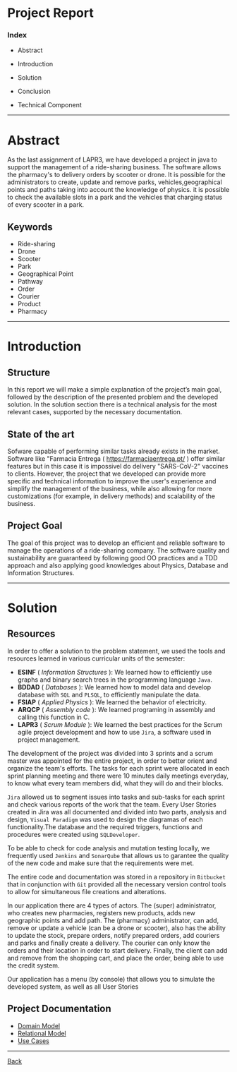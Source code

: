 # Project Report #

### Index

- Abstract

- Introduction

- Solution

- Conclusion

- Technical Component


---

# Abstract

As the last assignment of LAPR3, we have developed a project in java to support the management of a ride-sharing business. The software allows the pharmacy's to delivery orders by scooter or drone. It is possible for the administrators to create, update and remove parks, vehicles,geographical points and paths taking into account the knowledge of physics. it is possible to check the available slots in a park and the vehicles that charging status of every scooter in a park.

## Keywords

- Ride-sharing
- Drone
- Scooter
- Park
- Geographical Point
- Pathway
- Order
- Courier
- Product
- Pharmacy


---

# Introduction

## Structure

In this report we will make a simple explanation of the project’s main goal, followed by the description of the presented problem and the developed solution. In the solution section there is a technical analysis for the most relevant cases, supported by the necessary documentation.


## State of the art

Sofware capable of performing similar tasks already exists in the market. Software like "Farmacia Entrega ( https://farmaciaentrega.pt/ ) offer similar features but in this case it is impossivel do delivery "SARS-CoV-2" vaccines to clients. However, the project that we developed can provide more specific and technical information to improve the user's experience and simplify the management of the business, while also allowing for more customizations (for example, in delivery methods) and scalability of the business.



## Project Goal

The goal of this project was to develop an efficient and reliable software to manage the operations of a ride-sharing company. The software quality and sustainability are guaranteed by following good OO practices and a TDD approach and also applying good knowledges about Physics, Database and Information Structures.

---

# Solution

## Resources

In order to offer a solution to the problem statement, we used the tools and resources learned in various curricular units of the semester:

- **ESINF** ( _Information Structures_ ): We learned how to efficiently use graphs and binary search trees in the programming language ``Java``.
- **BDDAD** ( _Databases_ ): We learned how to model data and develop database with ``SQL`` and ``PLSQL``, to efficiently manipulate the data.
- **FSIAP** ( _Applied Physics_ ): We learned the behavior of electricity.
- **ARQCP** ( _Assembly code_ ): We learned programing in assembly and calling this function in C.
- **LAPR3** ( _Scrum Module_ ): We learned the best practices for the Scrum agile project development and how to use ``Jira``, a software used in project management.


The development of the project was divided into 3 sprints and a scrum master was appointed for the entire project, in order to better orient and organize the team's efforts. The tasks for each sprint were allocated in each sprint planning meeting and there were 10 minutes daily meetings everyday, to know what every team members did, what they will do and their blocks.

``Jira`` allowed us to segment issues into tasks and sub-tasks for each sprint and check various reports of the work that the team. Every User Stories created in Jira was all documented and divided into two parts, analysis and design, ``Visual Paradigm`` was used to design the diagramas of each functionality.The database and the required triggers, functions and procedures were created using ``SQLDeveloper``.

To be able to check for code analysis and mutation testing locally, we frequently used ``Jenkins`` and ``SonarQube`` that allows us to garantee the quality of the new code and make sure that the requirements were met.

The entire code and documentation was stored in a repository in ``Bitbucket`` that in conjunction with ``Git`` provided all the necessary version control tools to allow for simultaneous file creations and alterations.

In our application there are 4 types of actors. The (super) administrator, who creates new pharmacies, registers new products, adds new geographic points and add path. The (pharmacy) administrator, can add, remove or update a vehicle (can be a drone or scooter), also has the ability to update the stock, prepare orders, notify prepared orders, add couriers and parks and finally create a delivery. The courier can only know the orders and their location in order to start delivery. Finally, the client can add and remove from the shopping cart, and place the order, being able to use the credit system.

Our application has a menu (by console) that allows you to simulate the developed system, as well as all User Stories

## Project Documentation

* [Domain Model](domain_model/DomainModel.md)
* [Relational Model](relational_model/RelationalModel.md)
* [Use Cases](use_cases/UseCases.md)


---

[Back](../Readme.md)